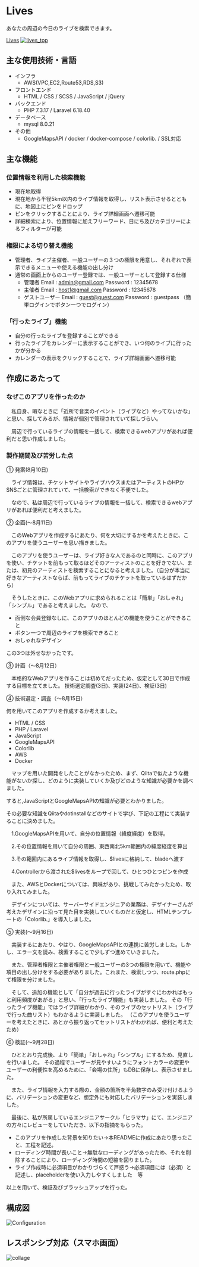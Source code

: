 Lives
====

あなたの周辺の今日のライブを検索できます。

[Lives](https://lives.buzz/)
[![lives_top](https://user-images.githubusercontent.com/61921814/93006567-b80e4b00-f598-11ea-9825-9dea874e3468.png)
](https://lives.buzz/)

## 主な使用技術・言語
* インフラ
    + AWS(VPC,EC2,Route53,RDS,S3)
* フロントエンド
    + HTML / CSS / SCSS / JavaScript / jQuery
* バックエンド
    + PHP 7.3.17 / Laravel 6.18.40
* データベース
    + mysql 8.0.21
* その他
    + GoogleMapsAPI / docker / docker-compose / colorlib. / SSL対応
## 主な機能
### 位置情報を利用した検索機能
* 現在地取得
* 現在地から半径5km以内のライブ情報を取得し、リスト表示させるとともに、地図上にピンをドロップ
* ピンをクリックすることにより、ライブ詳細画面へ遷移可能
* 詳細検索により、位置情報に加えフリーワード、日にち及びカテゴリーによるフィルターが可能
### 権限による切り替え機能
* 管理者、ライブ主催者、一般ユーザーの３つの権限を用意し、それぞれで表示できるメニューや使える機能の出し分け
* 通常の画面上からのユーザー登録では、一般ユーザーとして登録する仕様
    + 管理者 Email : admin@gmail.com Password : 12345678
    + 主催者 Email : host1@gmail.com Password : 12345678
    + ゲストユーザー Email : guest@guest.com Password : guestpass （簡単ログインでボタン一つでログイン）
### 「行ったライブ」機能
* 自分の行ったライブを登録することができる
* 行ったライブをカレンダーに表示することができ、いつ何のライブに行ったかが分かる
* カレンダーの表示をクリックすることで、ライブ詳細画面へ遷移可能

<!-- #### ※レビューしていただくときは -->
<!-- * 本サービスは、現在地の半径5kmしか検索できないため、登録されているライブが半径5km以内に存在しないときは、検索してもなにもヒットしません。 -->
<!--   大変お手数おかけしますが、adminユーザーでログインして、5km以内の場所にlive情報を作ったあとに、検索していただくことにより、上記機能を確認していただけます。 -->
    
## 作成にあたって
### なぜこのアプリを作ったのか
　私自身、暇なときに「近所で音楽のイベント（ライブなど）やってないかな」と思い、探してみるが、情報が個別で管理されていて探しづらい。

　周辺で行っているライブの情報を一括して、検索できるwebアプリがあれば便利だと思い作成しました。

### 製作期間及び苦労した点
① 発案(8月10日)

　ライブ情報は、チケットサイトやライブハウスまたはアーティストのHPかSNSごとに管理されていて、一括検索ができなく不便でした。

　なので、私は周辺で行っているライブの情報を一括して、検索できるwebアプリがあれば便利だと考えました。

② 企画(〜8月11日)

　このWebアプリを作成するにあたり、何を大切にするかを考えたときに、このアプリを使うユーザーを思い描きました。

　このアプリを使うユーザーは、ライブ好きな人であるのと同時に、このアプリを使い、チケットを前もって取るほどそのアーティストのことを好きでない、または、初見のアーティストを検索することになると考えました。（自分が本当に好きなアーティストならば、前もってライブのチケットを取っているはずだから）

　そうしたときに、このWebアプリに求められることは「簡単」「おしゃれ」「シンプル」であると考えました。
なので、
 * 面倒な会員登録なしに、このアプリのほとんどの機能を使うことができること
 * ボタン一つで周辺のライブを検索できること
 * おしゃれなデザイン

この3つは外せなかったです。

③ 計画（〜8月12日）

　本格的なWebアプリを作ることは初めてだったため、仮定として30日で作成する目標を立てました。
技術選定調査(3日)、実装(24日)、検証(3日)

④ 技術選定・調査（〜8月15日）

何を用いてこのアプリを作成するか考えました。
 * HTML / CSS
 * PHP / Laravel
 * JavaScript
 * GoogleMapsAPI
 * Colorlib
 * AWS
 * Docker
 
 　マップを用いた開発をしたことがなかったため、まず、Qiitaで似たような機能がないか探し、どのように実装していくか及びどのような知識が必要かを調べました。
 
 すると,JavaScriptとGoogleMapsAPIの知識が必要とわかりました。
 
 その必要な知識をQiitaやdotinstallなどのサイトで学び、下記の工程にて実装することに決めました。
 
 　1.GoogleMapsAPIを用いて、自分の位置情報（緯度経度）を取得。
 
 　2.その位置情報を用いて自分の周囲、東西南北5km範囲内の緯度経度を算出
 
 　3.その範囲内にあるライブ情報を取得し、$livesに格納して、bladeへ渡す
 
 　4.Controllerから渡された$livesをループで回して、ひとつひとつピンを作成
 
 　また、AWSとDockerについては、興味があり、挑戦してみたかったため、取り入れてみました。
 
 　デザインについては、サーバーサイドエンジニアの業務は、デザイナーさんが考えたデザインに沿って見た目を実装していくものだと仮定し、HTMLテンプレートの「Colorlib.」を導入しました。
 

⑤ 実装(〜9月16日)

　実装するにあたり、やはり、GoogleMapsAPIとの連携に苦労しました。しかし、エラー文を読み、検索することで少しずつ進めていきました。

　また、管理者権限と主催者権限と一般ユーザーの3つの権限を用いて、機能や項目の出し分けをする必要がありました。これまた、検索しつつ、route.phpにて権限を分けました。

　そして、追加の機能として「自分が過去に行ったライブがすぐにわかればもっと利用頻度があがる」と思い、「行ったライブ機能」も実装しました。
その「行ったライブ機能」ではライブ詳細がわかり、そのライブのセットリスト（ライブで行った曲リスト）もわかるように実装しました。
（このアプリを使うユーザーを考えたときに、あとから振り返ってセットリストがわかれば、便利と考えたため）


⑥ 検証(〜9月28日)

　ひととおり完成後、より「簡単」「おしゃれ」「シンプル」にするため、見直しを行いました。
その過程でユーザーが見やすいようにフォントカラーの変更やユーザーの利便性を高めるために、「会場の住所」もDBに保存し、表示させました。

　また、ライブ情報を入力する際の、金額の箇所を半角数字のみ受け付けるように、バリデーションの変更など、想定外にも対応したバリデーションを実装しました。

　最後に、私が所属しているエンジニアサークル「ヒラマサ」にて、エンジニアの方々にレビューをしていただき、以下の指摘をもらった。
 * このアプリを作成した背景を知りたい→本READMEに作成にあたり思ったこと、工程を記述。
 * ローディング時間が長いこと→無駄なローディングがあったため、それを削除することにより、ローディング時間の短縮を図りました。
 * ライブ作成時に必須項目がわかりづらくて戸惑う→必須項目には（必須）と記述し、placeholderを使い入力しやすくしました　等

以上を用いて、検証及びブラッシュアップを行った。


## 構成図

![Configuration ](https://user-images.githubusercontent.com/61921814/93011683-38ea3880-f5d3-11ea-8f69-3ff2d27cb15b.png)

## レスポンシブ対応（スマホ画面）
![collage](https://user-images.githubusercontent.com/61921814/94375156-9abaae80-014c-11eb-8e23-3595757c24a0.png)

